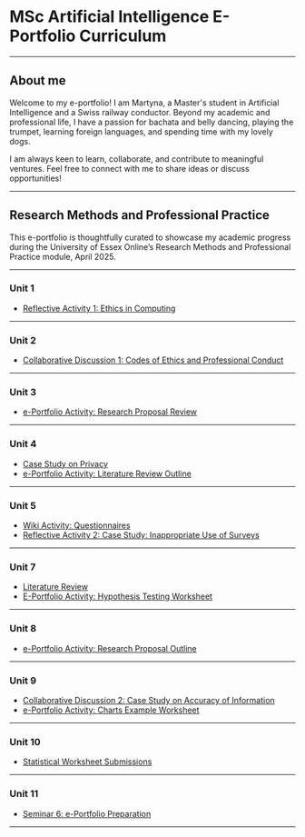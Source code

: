 # MSc Artificial Intelligence E-Portfolio Curriculum

---

## About me

Welcome to my e-portfolio! I am Martyna, a Master's student in Artificial Intelligence and a Swiss railway conductor. Beyond my academic and professional life, I have a passion for bachata and belly dancing, playing the trumpet, learning foreign languages, and spending time with my lovely dogs.

I am always keen to learn, collaborate, and contribute to meaningful ventures. Feel free to connect with me to share ideas or discuss opportunities!

---
## Research Methods and Professional Practice

This e-portfolio is thoughtfully curated to showcase my academic progress during the University of Essex Online’s Research Methods and Professional Practice module, April 2025.

---

### Unit 1

- [Reflective Activity 1: Ethics in Computing](unit1.html)
  
---

### Unit 2

- [Collaborative Discussion 1: Codes of Ethics and Professional Conduct](unit2.html)
  
---

### Unit 3 

- [e-Portfolio Activity: Research Proposal Review](unit3.html)
 
---

### Unit 4

- [Case Study on Privacy](unit4.1.html)
- [e-Portfolio Activity: Literature Review Outline](unit4.html)
  
---

### Unit 5

- [Wiki Activity: Questionnaires](wiki.html)
- [Reflective Activity 2: Case Study: Inappropriate Use of Surveys](unit5.html)
  
---

### Unit 7

- [Literature Review](unit7.html)
- [E-Portfolio Activity: Hypothesis Testing Worksheet](unit7.1.html)

  
---

### Unit 8

- [e-Portfolio Activity: Research Proposal Outline](unit8.html)

  
---

### Unit 9

- [Collaborative Discussion 2: Case Study on Accuracy of Information](unit9.1.html)
- [e-Portfolio Activity: Charts Example Worksheet](unit9.html)
  
---

### Unit 10

- [Statistical Worksheet Submissions](unit10.html)
  
---

### Unit 11

- [Seminar 6: e-Portfolio Preparation](unit11.html)
  
---






